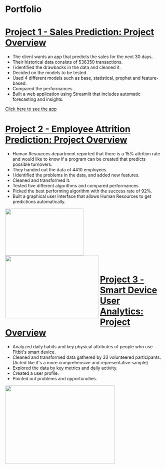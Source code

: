 # Portfolio

# [Project 1 - Sales Prediction: Project Overview](https://github.com/kktsch/kktsch.github.io/tree/main/Employee%20Turnover%20Prediction)
* The client wants an app that predicts the sales for the next 30 days.
* Their historical data consists of 536350 transactions.
* I identified the drawbacks in the data and cleaned it.
* Decided on the models to be tested.
* Used 4 different models such as base, statistical, prophet and feature-based.
* Compared the performances.
* Built a web application using Streamlit that includes automatic forecasting and insights.

[Click here to see the app](https://kktsch-sales-forecasting-app---streamlit-app-hkve7o.streamlit.app/)


# [Project 2 - Employee Attrition Prediction: Project Overview](https://github.com/kktsch/kktsch.github.io/tree/main/Project%202%20-%20Employee%20Turnover%20Prediction)
* Human Resources department reported that there is a 15% attrition rate and would like to know if a program can be created that predicts possible turnovers.
* They handed out the data of 4410 employees.
* I identified the problems in the data, and added new features.
* Cleaned and transformed it.
* Tested five different algorithms and compared performances.
* Picked the best performing algorithm with the success rate of 92%.
* Built a graphical user interface that allows Human Resources to get predictions automatically.

<img align="left" width="250" height="150" src="https://raw.githubusercontent.com/kktsch/kktsch.github.io/main/images/scores.PNG">
<img align="left" width="300" height="200" src="https://raw.githubusercontent.com/kktsch/kktsch.github.io/main/images/programSS.PNG"> 
<br/><br/>
<br/><br/>
<br/><br/>
<br/><br/>
<br/><br/>

# [Project 3 - Smart Device User Analytics: Project Overview](https://github.com/kktsch/kktsch.github.io/tree/main/Smart%20Device%20User%20Analytics)
* Analyzed daily habits and key physical attributes of people who use Fitbit's smart device.
* Cleaned and transformed data gathered by 33 volunteered participants. (Acted like it's a more comprehensive and representative sample)
* Explored the data by key metrics and daily activity.
* Created a user profile.
* Pointed out problems and opportunuties.

<img align="left" width="350" height="250" src="https://github.com/kktsch/kktsch.github.io/blob/main/images/Project1_correlation.png?raw=true">
